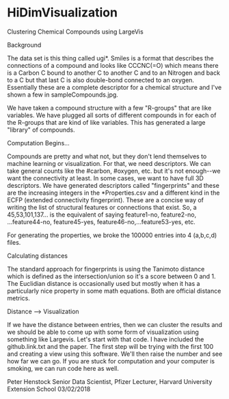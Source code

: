 # HiDimVisualization
Clustering Chemical Compounds using LargeVis

Background

The data set is this thing called ugi*.  Smiles is a format that
describes the connections of a compound and looks like CCCNC(=O) which
means there is a Carbon C bound to another C to another C and to an
Nitrogen and back to a C but that last C is also double-bond connected
to an oxygen.  Essentially these are a complete descriptor for a
chemical structure and I've shown a few in sampleCompounds.jpg.

We have taken a compound structure with a few "R-groups" that are like
variables.  We have plugged all sorts of different compounds in for
each of the R-groups that are kind of like variables.  This has
generated a large "library" of compounds.

Computation Begins...

Compounds are pretty and what not, but they don't lend themselves to
machine learning or visualization.  For that, we need descriptors.  We
can take general counts like the #carbon, #oxygen, etc. but it's not
enough--we want the connectivity at least.  In some cases, we want to
have full 3D descriptors.  We have generated descriptors called
"fingerprints" and these are the increasing integers in the
*Properties.csv and a different kind in the ECFP (extended
connectivity fingerprint).  These are a concise way of writing the
list of structural features or connections that exist.  So, a
45,53,101,137... is the equivalent of saying feature1-no, feature2-no,
...feature44-no, feature45-yes, feature46-no,...feature53-yes, etc.

For generating the properties, we broke the 100000 entries into 4
(a,b,c,d) files.

Calculating distances

The standard approach for fingerprints is using the Tanimoto distance
which is defined as the intersection/union so it's a score between 0
and 1.  The Euclidian distance is occasionally used but mostly when it
has a particularly nice property in some math equations.  Both are
official distance metrics.

Distance --> Visualization

If we have the distance between entries, then we can cluster the
results and we should be able to come up with some form of
visualization using something like Largevis.  Let's start with that
code.  I have included the github.link.txt and the paper.  The first
step will be trying with the first 100 and creating a view using this
software.  We'll then raise the number and see how far we can go.  If
you are stuck for computation and your computer is smoking, we can run
code here as well.

Peter Henstock
Senior Data Scientist, Pfizer
Lecturer, Harvard University Extension School
03/02/2018
